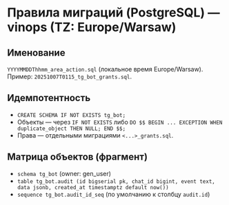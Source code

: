 # Правила миграций (PostgreSQL) — vinops (TZ: Europe/Warsaw)

## Именование
`YYYYMMDDThhmm_area_action.sql` (локальное время Europe/Warsaw).
Пример: `20251007T0115_tg_bot_grants.sql`.

## Идемпотентность
- `CREATE SCHEMA IF NOT EXISTS tg_bot;`
- Объекты — через `IF NOT EXISTS` либо `DO $$ BEGIN ... EXCEPTION WHEN duplicate_object THEN NULL; END $$;`
- Права — отдельными миграциями `<...>_grants.sql`.

## Матрица объектов (фрагмент)
- `schema tg_bot` (owner: gen_user)
- `table tg_bot.audit (id bigserial pk, chat_id bigint, event text, data jsonb, created_at timestamptz default now())`
- `sequence tg_bot.audit_id_seq` (по умолчанию к столбцу `audit.id`)
